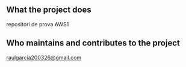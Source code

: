 ## What the project does
repositori de prova AWS1
## Who maintains and contributes to the project
raulgarcia200326@gmail.com
